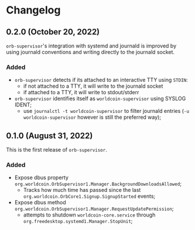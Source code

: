 # Changelog

## 0.2.0 (October 20, 2022)

`orb-supervisor`'s integration with systemd and journald is improved by using
journald conventions and writing directly to the journald socket.

### Added

+ `orb-supervisor` detects if its attached to an interactive TTY using `STDIN`:
    + if not attached to a TTY, it will write to the journald socket
    + if attached to a TTY, it will write to stdout/stderr
+ `orb-supervisor` identifies itself as `worldcoin-supervisor` using SYSLOG IDENT;
    + use `journalctl -t worldcoin-supervisor` to filter journald entries
      (`-u worldcoin-supervisor` however is still the preferred way);

## 0.1.0 (August 31, 2022)

This is the first release of `orb-supervisor`.

### Added

+ Expose dbus property `org.worldcoin.OrbSupervisor1.Manager.BackgroundDownloadsAllowed`;
    + Tracks how much time has passed since the last
    `org.worldcoin.OrbCore1.Signup.SignupStarted` events;
+ Expose dbus method `org.worldcoin.OrbSupervisor1.Manager.RequestUpdatePermission`;
    + attempts to shutdown `worldcoin-core.service` through
    `org.freedesktop.systemd1.Manager.StopUnit`;
